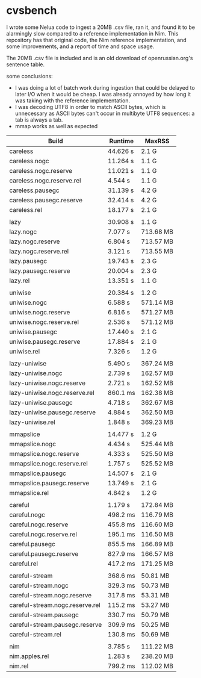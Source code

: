 # cvsbench
I wrote some Nelua code to ingest a 20MB .csv file, ran it, and found it to
be alarmingly slow compared to a reference implementation in Nim. This
repository has that original code, the Nim reference implementation, and some
improvements, and a report of time and space usage.

The 20MB .csv file is included and is an old download of openrussian.org's
sentence table.

some conclusions:
- I was doing a lot of batch work during ingestion that could be delayed to
  later I/O when it would be cheap. I was already annoyed by how long it was
  taking with the reference implementation.
- I was decoding UTF8 in order to match ASCII bytes, which is unnecessary as
  ASCII bytes can't occur in multibyte UTF8 sequences: a tab is always a tab.
- mmap works as well as expected

| Build | Runtime | MaxRSS |
|-|-|-|
| careless | 44.626 s | 2.1 G |
| careless.nogc | 11.264 s | 1.1 G |
| careless.nogc.reserve | 11.021 s | 1.1 G |
| careless.nogc.reserve.rel | 4.544 s | 1.1 G |
| careless.pausegc | 31.139 s | 4.2 G |
| careless.pausegc.reserve | 32.414 s | 4.2 G |
| careless.rel | 18.177 s | 2.1 G |
| | | |
| lazy | 30.908 s | 1.1 G |
| lazy.nogc | 7.077 s | 713.68 MB |
| lazy.nogc.reserve | 6.804 s | 713.57 MB |
| lazy.nogc.reserve.rel | 3.121 s | 713.55 MB |
| lazy.pausegc | 19.743 s | 2.3 G |
| lazy.pausegc.reserve | 20.004 s | 2.3 G |
| lazy.rel | 13.351 s | 1.1 G |
| | | |
| uniwise | 20.384 s | 1.2 G |
| uniwise.nogc | 6.588 s | 571.14 MB |
| uniwise.nogc.reserve | 6.816 s | 571.27 MB |
| uniwise.nogc.reserve.rel | 2.536 s | 571.12 MB |
| uniwise.pausegc | 17.440 s | 2.1 G |
| uniwise.pausegc.reserve | 17.884 s | 2.1 G |
| uniwise.rel | 7.326 s | 1.2 G |
| | | |
| lazy-uniwise | 5.490 s | 367.24 MB |
| lazy-uniwise.nogc | 2.739 s | 162.57 MB |
| lazy-uniwise.nogc.reserve | 2.721 s | 162.52 MB |
| lazy-uniwise.nogc.reserve.rel | 860.1 ms | 162.38 MB |
| lazy-uniwise.pausegc | 4.718 s | 362.67 MB |
| lazy-uniwise.pausegc.reserve | 4.884 s | 362.50 MB |
| lazy-uniwise.rel | 1.848 s | 369.23 MB |
| | | |
| mmapslice | 14.477 s | 1.2 G |
| mmapslice.nogc | 4.434 s | 525.44 MB |
| mmapslice.nogc.reserve | 4.333 s | 525.50 MB |
| mmapslice.nogc.reserve.rel | 1.757 s | 525.52 MB |
| mmapslice.pausegc | 14.507 s | 2.1 G |
| mmapslice.pausegc.reserve | 13.749 s | 2.1 G |
| mmapslice.rel | 4.842 s | 1.2 G |
| | | |
| careful | 1.179 s | 172.84 MB |
| careful.nogc | 498.2 ms | 116.79 MB |
| careful.nogc.reserve | 455.8 ms | 116.60 MB |
| careful.nogc.reserve.rel | 195.1 ms | 116.50 MB |
| careful.pausegc | 855.5 ms | 166.89 MB |
| careful.pausegc.reserve | 827.9 ms | 166.57 MB |
| careful.rel | 417.2 ms | 171.25 MB |
| | | |
| careful-stream | 368.6 ms | 50.81 MB |
| careful-stream.nogc | 329.3 ms | 50.73 MB |
| careful-stream.nogc.reserve | 317.8 ms | 53.31 MB |
| careful-stream.nogc.reserve.rel | 115.2 ms | 53.27 MB |
| careful-stream.pausegc | 330.7 ms | 50.79 MB |
| careful-stream.pausegc.reserve | 309.9 ms | 50.25 MB |
| careful-stream.rel | 130.8 ms | 50.69 MB |
| | | |
| nim | 3.785 s | 111.22 MB |
| nim.apples.rel | 1.283 s | 238.20 MB |
| nim.rel | 799.2 ms | 112.02 MB |
